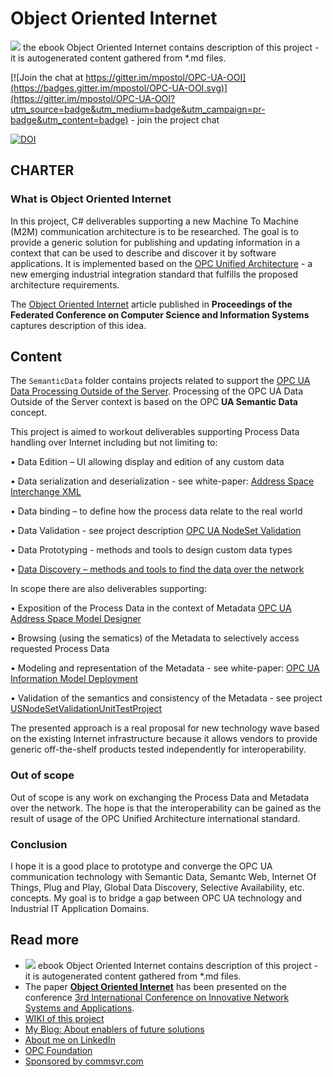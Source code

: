 # Object Oriented Internet

[![](https://img.shields.io/badge/OOI-read_on_Gitbook-brightgreen.svg)](https://commsvr.gitbook.io/ooi) the ebook Object Oriented Internet contains description of this project - it is autogenerated content gathered from *.md files.

[![Join the chat at https://gitter.im/mpostol/OPC-UA-OOI](https://badges.gitter.im/mpostol/OPC-UA-OOI.svg)](https://gitter.im/mpostol/OPC-UA-OOI?utm_source=badge&utm_medium=badge&utm_campaign=pr-badge&utm_content=badge) - join the project chat

[![DOI](https://zenodo.org/badge/33917970.svg)](https://zenodo.org/badge/latestdoi/33917970)

## CHARTER

### What is Object Oriented Internet

In this project, C\# deliverables supporting a new Machine To Machine \(M2M\) communication architecture is to be researched. The goal is to provide a generic solution for publishing and updating information in a context that can be used to describe and discover it by software applications. It is implemented based on the [OPC Unified Architecture](http://goo.gl/y4EHUn) - a new emerging industrial integration standard that fulfills the proposed architecture requirements.

The [Object Oriented Internet](https://fedcsis.org/proceedings/2015/pliks/160.pdf) article published in **Proceedings of the Federated Conference on
Computer Science and Information Systems** captures description of this idea.

## Content

The `SemanticData` folder contains projects related to support the [OPC UA Data Processing Outside of the Server](./SemanticData/README.MD#opc-ua-data-processing-outside-the-server). Processing of the OPC UA Data Outside of the Server context is based on the OPC **UA Semantic Data** concept.

This project is aimed to workout deliverables supporting Process Data handling over Internet including but not limiting to:

• Data Edition – UI allowing display and edition of any custom data

• Data serialization and deserialization - see white-paper: [Address Space Interchange XML](http://www.commsvr.com/InternetDSL/commserver/P_DowloadCenter/P_Publications/P-150101E-AddressSpaceInterchangeXML.pdf)

• Data binding – to define how the process data relate to the real world

• Data Validation - see project description [OPC UA NodeSet Validation](./SemanticData/UANodeSetValidation/README.MD)

• Data Prototyping - methods and tools to design custom data types

• [Data Discovery – methods and tools to find the data over the network](./DataDiscovery/README.MD)

In scope there are also deliverables supporting:

• Exposition of the Process Data in the context of Metadata [OPC UA Address Space Model Designer](http://www.commsvr.com/Products/OPCUA/UAModelDesigner.aspx)

• Browsing \(using the sematics\) of the Metadata to selectively access requested Process Data

• Modeling and representation of the Metadata - see white-paper: [OPC UA Information Model Deployment](http://www.commsvr.com/InternetDSL/commserver/P_DowloadCenter/P_Publications/20140301E_DeploymentInformationModel.pdf)

• Validation of the semantics and consistency of the Metadata - see project [USNodeSetValidationUnitTestProject](./SemanticData/UANodeSetValidation/README.MD)

The presented approach is a real proposal for new technology wave based on the existing Internet infrastructure because it allows vendors to provide generic off-the-shelf products tested independently for interoperability.

### Out of scope

Out of scope is any work on exchanging the Process Data and Metadata over the network. The hope is that the interoperability can be gained as the result of usage of the OPC Unified Architecture international standard.

### Conclusion

I hope it is a good place to prototype and converge the OPC UA communication technology with Semantic Data, Semantc Web, Internet Of Things, Plug and Play, Global Data Discovery, Selective Availability, etc. concepts. My goal is to bridge a gap between OPC UA technology and Industrial IT Application Domains.

## Read more

- [![](https://img.shields.io/badge/Gitbook-Release-brightgreen.svg)](https://commsvr.gitbook.io/ooi) ebook Object Oriented Internet contains description of this project - it is autogenerated content gathered from *.md files.
- The paper [**Object Oriented Internet**](https://fedcsis.org/proceedings/2015/pliks/160.pdf) has been presented on the conference [3rd International Conference on Innovative Network Systems and Applications](https://fedcsis.org/2015/inetsapp).
- [WIKI of this project](https://github.com/mpostol/OPC-UA-OOI/wiki)
- [My Blog: About enablers of future solutions](http://wwww.mpostol.wordpress.com/)
- [About me on LinkedIn](https://pl.linkedin.com/in/mpostol)
- [OPC Foundation](https://opcfoundation.org/)
- [Sponsored by commsvr.com](http://www.commsvr.com/)

